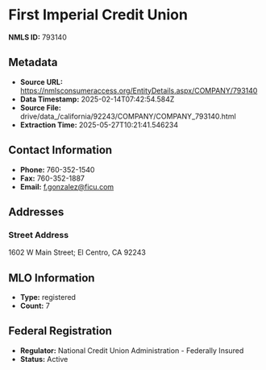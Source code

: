 # First Imperial Credit Union

**NMLS ID:** 793140

## Metadata
- **Source URL:** https://nmlsconsumeraccess.org/EntityDetails.aspx/COMPANY/793140
- **Data Timestamp:** 2025-02-14T07:42:54.584Z
- **Source File:** drive/data_/california/92243/COMPANY/COMPANY_793140.html
- **Extraction Time:** 2025-05-27T10:21:41.546234

## Contact Information
- **Phone:** 760-352-1540
- **Fax:** 760-352-1887
- **Email:** f.gonzalez@ficu.com

## Addresses
### Street Address
1602 W Main Street; El Centro, CA 92243

## MLO Information
- **Type:** registered
- **Count:** 7

## Federal Registration
- **Regulator:** National Credit Union Administration - Federally Insured
- **Status:** Active
